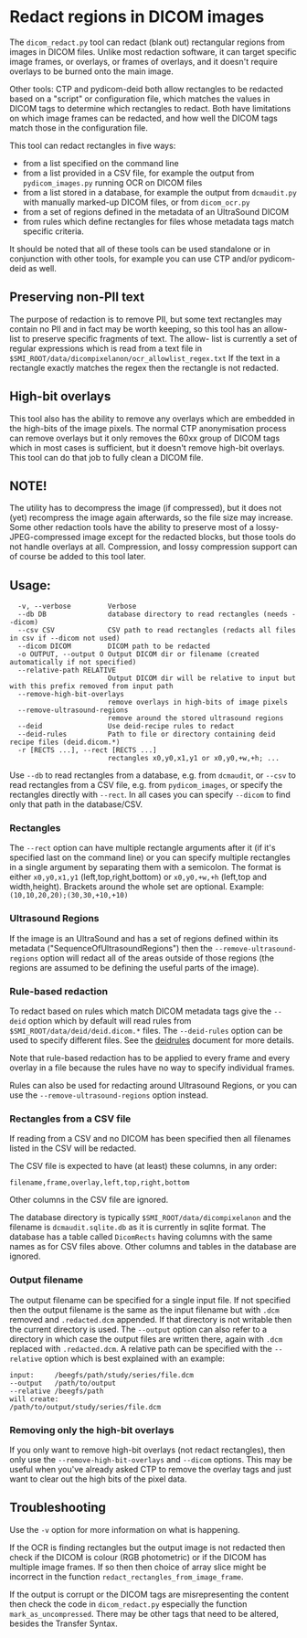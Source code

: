 # Redact regions in DICOM images

The `dicom_redact.py` tool can redact (blank out) rectangular regions
from images in DICOM files. Unlike most redaction software, it can
target specific image frames, or overlays, or frames of overlays, and
it doesn't require overlays to be burned onto the main image.

Other tools: CTP and pydicom-deid both allow rectangles to be redacted
based on a "script" or configuration file, which matches the values in
DICOM tags to determine which rectangles to redact. Both have limitations
on which image frames can be redacted, and how well the DICOM tags match
those in the configuration file.

This tool can redact rectangles in five ways:
* from a list specified on the command line
* from a list provided in a CSV file, for example the output from
 `pydicom_images.py` running OCR on DICOM files
* from a list stored in a database, for example the output from
 `dcmaudit.py` with manually marked-up DICOM files, or from `dicom_ocr.py`
* from a set of regions defined in the metadata of an UltraSound DICOM
* from rules which define rectangles for files whose metadata tags
match specific criteria.

It should be noted that all of these tools can be used standalone or
in conjunction with other tools, for example you can use CTP and/or
pydicom-deid as well.

## Preserving non-PII text

The purpose of redaction is to remove PII, but some text rectangles
may contain no PII and in fact may be worth keeping, so this tool
has an allow-list to preserve specific fragments of text. The allow-
list is currently a set of regular expressions which is read from a
text file in `$SMI_ROOT/data/dicompixelanon/ocr_allowlist_regex.txt`
If the text in a rectangle exactly matches the regex then the
rectangle is not redacted.

## High-bit overlays

This tool also has the ability to remove any overlays which are
embedded in the high-bits of the image pixels. The normal CTP anonymisation
process can remove overlays but it only removes the 60xx group of DICOM
tags which in most cases is sufficient, but it doesn't remove high-bit
overlays. This tool can do that job to fully clean a DICOM file.

## NOTE!

The utility has to decompress the image (if compressed), but it
does not (yet) recompress the image again afterwards, so the file size
may increase. Some other redaction tools have the ability to preserve
most of a lossy-JPEG-compressed image except for the redacted blocks,
but those tools do not handle overlays at all. Compression, and lossy
compression support can of course be added to this tool later.

## Usage:

```
  -v, --verbose         Verbose
  --db DB               database directory to read rectangles (needs --dicom)
  --csv CSV             CSV path to read rectangles (redacts all files in csv if --dicom not used)
  --dicom DICOM         DICOM path to be redacted
  -o OUTPUT, --output O Output DICOM dir or filename (created automatically if not specified)
  --relative-path RELATIVE
                        Output DICOM dir will be relative to input but with this prefix removed from input path
  --remove-high-bit-overlays
                        remove overlays in high-bits of image pixels
  --remove-ultrasound-regions
                        remove around the stored ultrasound regions
  --deid                Use deid-recipe rules to redact
  --deid-rules          Path to file or directory containing deid recipe files (deid.dicom.*)
  -r [RECTS ...], --rect [RECTS ...]
                        rectangles x0,y0,x1,y1 or x0,y0,+w,+h; ...
```

Use `--db` to read rectangles from a database, e.g. from `dcmaudit`,
or `--csv` to read rectangles from a CSV file, e.g. from `pydicom_images`,
or specify the rectangles directly with `--rect`. In all cases you can
specify `--dicom` to find only that path in the database/CSV.

### Rectangles

The `--rect` option can have multiple rectangle arguments after it
(if it's specified last on the command line) or you can specify multiple
rectangles in a single argument by separating them with a semicolon.
The format is either `x0,y0,x1,y1` (left,top,right,bottom) or
`x0,y0,+w,+h` (left,top and width,height). Brackets around the whole
set are optional. Example: `(10,10,20,20);(30,30,+10,+10)`

### Ultrasound Regions

If the image is an UltraSound and has a set of regions defined within
its metadata ("SequenceOfUltrasoundRegions") then the `--remove-ultrasound-regions`
option will redact all of the areas outside of those regions (the regions
are assumed to be defining the useful parts of the image).

### Rule-based redaction

To redact based on rules which match DICOM metadata tags give the `--deid`
option which by default will read rules from `$SMI_ROOT/data/deid/deid.dicom.*`
files. The `--deid-rules` option can be used to specify different files.
See the [deidrules](deidrules.md) document for more details.

Note that rule-based redaction has to be applied to every frame and every
overlay in a file because the rules have no way to specify individual frames.

Rules can also be used for redacting around Ultrasound Regions, or you can use the
`--remove-ultrasound-regions` option instead.

### Rectangles from a CSV file

If reading from a CSV and no DICOM has been specified then all filenames listed in
the CSV will be redacted.

The CSV file is expected to have (at least) these columns, in any order:
```
filename,frame,overlay,left,top,right,bottom
```
Other columns in the CSV file are ignored.

The database directory is typically `$SMI_ROOT/data/dicompixelanon` and the
filename is `dcmaudit.sqlite.db` as it is currently in sqlite format.
The database has a table called `DicomRects` having columns with
the same names as for CSV files above.
Other columns and tables in the database are ignored.

### Output filename

The output filename can be specified for a single input file.
If not specified then the output filename is the same as the input
filename but with `.dcm` removed and `.redacted.dcm` appended.
If that directory is not writable then the current directory is used.
The `--output` option can also refer to a directory in which case
the output files are written there, again with `.dcm` replaced with
`.redacted.dcm`. A relative path can be specified with the `--relative`
option which is best explained with an example:
```
input:     /beegfs/path/study/series/file.dcm
--output   /path/to/output
--relative /beegfs/path
will create:
/path/to/output/study/series/file.dcm
```

### Removing only the high-bit overlays

If you only want to remove high-bit overlays (not redact rectangles),
then only use the `--remove-high-bit-overlays` and `--dicom` options.
This may be useful when you've already asked CTP to remove the overlay
tags and just want to clear out the high bits of the pixel data.

## Troubleshooting

Use the `-v` option for more information on what is happening.

If the OCR is finding rectangles but the output image is not redacted
then check if the DICOM is colour (RGB photometric) or if the DICOM has
multiple image frames. If so then then choice of array slice might be
incorrect in the function `redact_rectangles_from_image_frame`.

If the output is corrupt or the DICOM tags are misrepresenting the content
then check the code in `dicom_redact.py` especially the function
`mark_as_uncompressed`. There may be other tags that need to be altered,
besides the Transfer Syntax.

